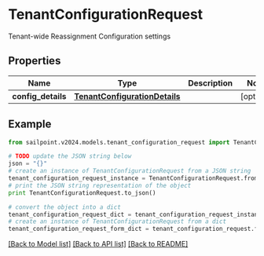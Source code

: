 # TenantConfigurationRequest

Tenant-wide Reassignment Configuration settings

## Properties

Name | Type | Description | Notes
------------ | ------------- | ------------- | -------------
**config_details** | [**TenantConfigurationDetails**](TenantConfigurationDetails.md) |  | [optional] 

## Example

```python
from sailpoint.v2024.models.tenant_configuration_request import TenantConfigurationRequest

# TODO update the JSON string below
json = "{}"
# create an instance of TenantConfigurationRequest from a JSON string
tenant_configuration_request_instance = TenantConfigurationRequest.from_json(json)
# print the JSON string representation of the object
print TenantConfigurationRequest.to_json()

# convert the object into a dict
tenant_configuration_request_dict = tenant_configuration_request_instance.to_dict()
# create an instance of TenantConfigurationRequest from a dict
tenant_configuration_request_form_dict = tenant_configuration_request.from_dict(tenant_configuration_request_dict)
```
[[Back to Model list]](../README.md#documentation-for-models) [[Back to API list]](../README.md#documentation-for-api-endpoints) [[Back to README]](../README.md)



